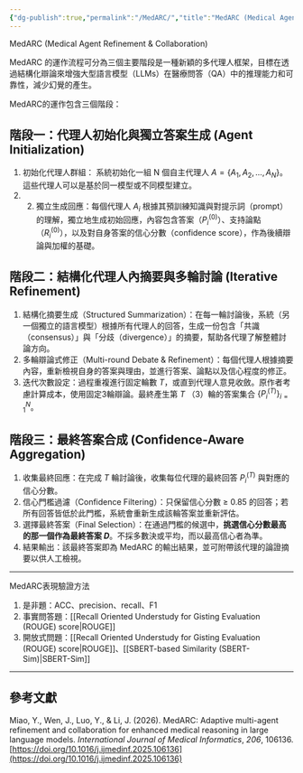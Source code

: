 ```yaml
---
{"dg-publish":true,"permalink":"/MedARC/","title":"MedARC (Medical Agent Refinement & Collaboration)","tags":["guideline","LLMAI","chatgpt","virtual-patient","OSCE"],"created":"2025-10-20T10:40","updated":"2025-10-21T14:56"}
---
```



MedARC (Medical Agent Refinement & Collaboration)

MedARC 的運作流程可分為三個主要階段是一種新穎的多代理人框架，目標在透過結構化辯論來增強大型語言模型（LLMs）在醫療問答（QA）中的推理能力和可靠性，減少幻覺的產生。

MedARC的運作包含三個階段：

## 階段一：代理人初始化與獨立答案生成 (Agent Initialization)

1. 初始化代理人群組： 系統初始化一組 N 個自主代理人 $A=\{ A_1​,A_2​,…,A_N \}$。這些代理人可以是基於同一模型或不同模型建立。
2. 2. 獨立生成回應：每個代理人 $A_i$ 根據其預訓練知識與對提示詞（prompt）的理解，獨立地生成初始回應，內容包含答案（$P_i^{(0)}$）、支持論點（$R_i^{(0)}$），以及對自身答案的信心分數（confidence score），作為後續辯論與加權的基礎。



## 階段二：結構化代理人內摘要與多輪討論 (Iterative Refinement)

1. 結構化摘要生成（Structured Summarization）：在每一輪討論後，系統（另一個獨立的語言模型）根據所有代理人的回答，生成一份包含「共識（consensus）」與「分歧（divergence）」的摘要，幫助各代理了解整體討論方向。
2. 多輪辯論式修正（Multi-round Debate & Refinement）：每個代理人根據摘要內容，重新檢視自身的答案與理由，並進行答案、論點以及信心程度的修正。
3. 迭代次數設定：過程重複進行固定輪數 $T$，或直到代理人意見收斂。原作者考慮計算成本，使用固定3輪辯論。最終產生第 $T$ （3）輪的答案集合 $\{P_i^{(T)}\}_{i=1}^N$。


## 階段三：最終答案合成 (Confidence-Aware Aggregation)

1. 收集最終回應：在完成 $T$ 輪討論後，收集每位代理的最終回答 $P_i^{(T)}$ 與對應的信心分數。
2. 信心門檻過濾（Confidence Filtering）：只保留信心分數 ≥ 0.85 的回答；若所有回答皆低於此門檻，系統會重新生成該輪答案並重新評估。
3. 選擇最終答案（Final Selection）：在通過門檻的候選中，**挑選信心分數最高的那一個作為最終答案 $D$**。不採多數決或平均，而以最高信心者為準。
4. 結果輸出：該最終答案即為 MedARC 的輸出結果，並可附帶該代理的論證摘要以供人工檢視。

---

MedARC表現驗證方法
1. 是非題：ACC、precision、recall、F1
2. 事實問答題：[[Recall Oriented Understudy for Gisting Evaluation (ROUGE) score\|ROUGE]]
3. 開放式問題：[[Recall Oriented Understudy for Gisting Evaluation (ROUGE) score\|ROUGE]]、[[SBERT-based Similarity (SBERT-Sim)\|SBERT-Sim]]


---

## 參考文獻

Miao, Y., Wen, J., Luo, Y., & Li, J. (2026). MedARC: Adaptive multi-agent refinement and collaboration for enhanced medical reasoning in large language models. _International Journal of Medical Informatics_, _206_, 106136. [https://doi.org/10.1016/j.ijmedinf.2025.106136](https://doi.org/10.1016/j.ijmedinf.2025.106136)